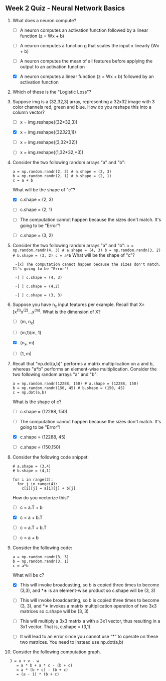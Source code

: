 ## Week 2 Quiz - Neural Network Basics

1. What does a neuron compute?


	-[ ] A neuron computes an activation function followed by a linear function (z = Wx + b)

	-[ ] A neuron computes a function g that scales the input x linearly (Wx + b)

	-[ ] A neuron computes the mean of all features before applying the output to an activation function

	-[x] A neuron computes a linear function (z = Wx + b) followed by an activation function

2. Which of these is the "Logistic Loss"?

	

3. Suppose img is a (32,32,3) array, representing a 32x32 image with 3 color channels red, green and blue. How do you reshape this into a column vector?

	-[ ] x = img.reshape((32*32,3))

	-[x] x = img.reshape((32*32*3,1))

	-[ ] x = img.reshape((3,32*32))

	-[ ] x = img.reshape((1,32*32,*3))

4. Consider the two following random arrays "a" and "b":
	```
	a = np.random.randn(2, 3) # a.shape = (2, 3)
	b = np.random.randn(2, 1) # b.shape = (2, 1)
	c = a + b 
	```
	What will be the shape of "c"?

	-[x] c.shape = (2, 3)

	-[ ] c.shape = (2, 1)

	-[ ] The computation cannot happen because the sizes don't match. It's going to be "Error"!

	-[ ] c.shape = (3, 2)

5. Consider the two following random arrays "a" and "b":
		```
		a = np.random.randn(4, 3) # a.shape = (4, 3)
		b = np.random.randn(3, 2) # b.shape = (3, 2)
		c = a*b
		```
		What will be the shape of "c"?

		-[x] The computation cannot happen because the sizes don't match. It's going to be "Error"!

		-[ ] c.shape = (4, 3)

		-[ ] c.shape = (4,2)

		-[ ] c.shape = (3, 3)

6. Suppose you have n<sub>x</sub>  input features per example. Recall that X=[x<sup>(1)</sup>x<sup>(2)</sup>...x<sup>(m)</sup>. 
   What is the dimension of X?
	
	-[ ] (m, n<sub>x</sub>)
	
	-[ ] (m,1)(m, 1)

	-[x] (n<sub>x</sub>, m)

	-[ ] (1, m)

7. Recall that "np.dot(a,b)" performs a matrix multiplication on a and b, whereas "a*b" performs an element-wise multiplication.
   Consider the two following random arrays "a" and "b":
	```
	a = np.random.randn(12288, 150) # a.shape = (12288, 150)
	b = np.random.randn(150, 45) # b.shape = (150, 45)
	c = np.dot(a,b)
	```
	What is the shape of c?

	-[ ] c.shape = (12288, 150)

	-[ ] The computation cannot happen because the sizes don't match. It's going to be "Error"!

	-[x] c.shape = (12288, 45)

	-[ ] c.shape = (150,150)

8. Consider the following code snippet:
	```
	# a.shape = (3,4)
	# b.shape = (4,1)

	for i in range(3):
	  for j in range(4):
	    c[i][j] = a[i][j] + b[j]
	```
	How do you vectorize this?

	-[ ] c = a.T + b
	
	-[x] c = a + b.T

	-[ ] c = a.T + b.T

	-[ ] c = a + b

9. Consider the following code:
	```
	a = np.random.randn(3, 3)
	b = np.random.randn(3, 1)
	c = a*b
	```
	What will be c? 

	-[x] This will invoke broadcasting, so b is copied three times to become (3,3), and *∗ is an element-wise product so c.shape will be (3, 3)

	-[ ] This will invoke broadcasting, so b is copied three times to become (3, 3), and *∗ invokes a matrix multiplication operation of two 3x3 matrices so c.shape will be (3, 3)

	-[ ] This will multiply a 3x3 matrix a with a 3x1 vector, thus resulting in a 3x1 vector. That is, c.shape = (3,1).

	-[ ] It will lead to an error since you cannot use “*” to operate on these two matrices. You need to instead use np.dot(a,b)

10. Consider the following computation graph.

 ```
   J = u + v - w
      = a * b + a * c - (b + c)
      = a * (b + c) - (b + c)
      = (a - 1) * (b + c)
  ```
